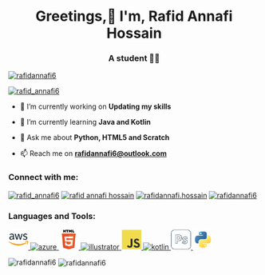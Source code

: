 <h1 align="center">Greetings,👋 I'm, Rafid Annafi Hossain</h1>
<h3 align="center">A student 👨‍🎓</h3>

<p align="left"> <a href="https://github.com/ryo-ma/github-profile-trophy"><img src="https://github-profile-trophy.vercel.app/?username=rafidannafi6" alt="rafidannafi6" /></a> </p>

<p align="left"> <a href="https://twitter.com/rafid_annafi6" target="blank"><img src="https://img.shields.io/twitter/follow/rafid_annafi6?logo=twitter&style=for-the-badge" alt="rafid_annafi6" /></a> </p>

- 🔭 I’m currently working on **Updating my skills**

- 🌱 I’m currently learning **Java and Kotlin**

- 💬 Ask me about **Python, HTML5 and Scratch**

- 📫 Reach me on **rafidannafi6@outlook.com**

<h3 align="left">Connect with me:</h3>
<p align="left">
<a href="https://twitter.com/rafid_annafi6" target="blank"><img align="center" src="https://raw.githubusercontent.com/rahuldkjain/github-profile-readme-generator/master/src/images/icons/Social/twitter.svg" alt="rafid_annafi6" height="30" width="40" /></a>
<a href="https://linkedin.com/in/rafid annafi hossain" target="blank"><img align="center" src="https://raw.githubusercontent.com/rahuldkjain/github-profile-readme-generator/master/src/images/icons/Social/linked-in-alt.svg" alt="rafid annafi hossain" height="30" width="40" /></a>
<a href="https://fb.com/rafidannafi.hossain" target="blank"><img align="center" src="https://raw.githubusercontent.com/rahuldkjain/github-profile-readme-generator/master/src/images/icons/Social/facebook.svg" alt="rafidannafi.hossain" height="30" width="40" /></a>
<a href="https://instagram.com/rafidannafi6" target="blank"><img align="center" src="https://raw.githubusercontent.com/rahuldkjain/github-profile-readme-generator/master/src/images/icons/Social/instagram.svg" alt="rafidannafi6" height="30" width="40" /></a>
</p>

<h3 align="left">Languages and Tools:</h3>
<p align="left"> <a href="https://aws.amazon.com" target="_blank" rel="noreferrer"> <img src="https://raw.githubusercontent.com/devicons/devicon/master/icons/amazonwebservices/amazonwebservices-original-wordmark.svg" alt="aws" width="40" height="40"/> </a> <a href="https://azure.microsoft.com/en-in/" target="_blank" rel="noreferrer"> <img src="https://www.vectorlogo.zone/logos/microsoft_azure/microsoft_azure-icon.svg" alt="azure" width="40" height="40"/> </a> <a href="https://www.w3.org/html/" target="_blank" rel="noreferrer"> <img src="https://raw.githubusercontent.com/devicons/devicon/master/icons/html5/html5-original-wordmark.svg" alt="html5" width="40" height="40"/> </a> <a href="https://www.adobe.com/in/products/illustrator.html" target="_blank" rel="noreferrer"> <img src="https://www.vectorlogo.zone/logos/adobe_illustrator/adobe_illustrator-icon.svg" alt="illustrator" width="40" height="40"/> </a> <a href="https://developer.mozilla.org/en-US/docs/Web/JavaScript" target="_blank" rel="noreferrer"> <img src="https://raw.githubusercontent.com/devicons/devicon/master/icons/javascript/javascript-original.svg" alt="javascript" width="40" height="40"/> </a> <a href="https://kotlinlang.org" target="_blank" rel="noreferrer"> <img src="https://www.vectorlogo.zone/logos/kotlinlang/kotlinlang-icon.svg" alt="kotlin" width="40" height="40"/> </a> <a href="https://www.photoshop.com/en" target="_blank" rel="noreferrer"> <img src="https://raw.githubusercontent.com/devicons/devicon/master/icons/photoshop/photoshop-line.svg" alt="photoshop" width="40" height="40"/> </a> <a href="https://www.python.org" target="_blank" rel="noreferrer"> <img src="https://raw.githubusercontent.com/devicons/devicon/master/icons/python/python-original.svg" alt="python" width="40" height="40"/> </a> </p>

<p><img align="left" src="https://github-readme-stats.vercel.app/api/top-langs?username=rafidannafi6&show_icons=true&locale=en&layout=compact" alt="rafidannafi6" /></p>

<p>&nbsp;<img align="center" src="https://github-readme-stats.vercel.app/api?username=rafidannafi6&show_icons=true&locale=en" alt="rafidannafi6" /></p>
